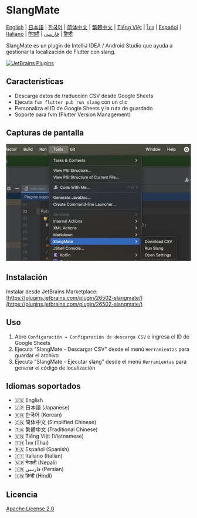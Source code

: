 # SlangMate

[English](../README.md) | [日本語](README_ja.md) | [한국어](README_ko.md) | [简体中文](README_zh-CN.md) | [繁體中文](README_zh-TW.md) | [Tiếng Việt](README_vi.md) | [ไทย](README_th.md) | [Español](README_es.md) | [Italiano](README_it.md) | [नेपाली](README_ne.md) | [فارسی](README_fa.md) | [हिन्दी](README_hi.md)

SlangMate es un plugin de IntelliJ IDEA / Android Studio que ayuda a gestionar la localización de Flutter con slang.

[![JetBrains Plugins](https://img.shields.io/jetbrains/plugin/v/26502-slangmate)](https://plugins.jetbrains.com/plugin/26502-slangmate/)

## Características

- Descarga datos de traducción CSV desde Google Sheets
- Ejecuta `fvm flutter pub run slang` con un clic
- Personaliza el ID de Google Sheets y la ruta de guardado
- Soporte para fvm (Flutter Version Management)

## Capturas de pantalla

![Menú de herramientas](../misc/tools.png)

## Instalación

Instalar desde JetBrains Marketplace:
[https://plugins.jetbrains.com/plugin/26502-slangmate/](https://plugins.jetbrains.com/plugin/26502-slangmate/)

## Uso

1. Abre `Configuración → Configuración de descarga CSV` e ingresa el ID de Google Sheets
2. Ejecuta "SlangMate - Descargar CSV" desde el menú `Herramientas` para guardar el archivo
3. Ejecuta "SlangMate - Ejecutar slang" desde el menú `Herramientas` para generar el código de localización

## Idiomas soportados

- 🇺🇸 English
- 🇯🇵 日本語 (Japanese)
- 🇰🇷 한국어 (Korean)
- 🇨🇳 简体中文 (Simplified Chinese)
- 🇹🇼 繁體中文 (Traditional Chinese)
- 🇻🇳 Tiếng Việt (Vietnamese)
- 🇹🇭 ไทย (Thai)
- 🇪🇸 Español (Spanish)
- 🇮🇹 Italiano (Italian)
- 🇳🇵 नेपाली (Nepali)
- 🇮🇷 فارسی (Persian)
- 🇮🇳 हिन्दी (Hindi)

## Licencia

[Apache License 2.0](../LICENSE) 